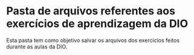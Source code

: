 # Pasta de arquivos referentes aos exercícios de aprendizagem da DIO

Esta pasta tem como objetivo salvar os arquivos dos exercícios feitos durante as aulas da DIO.